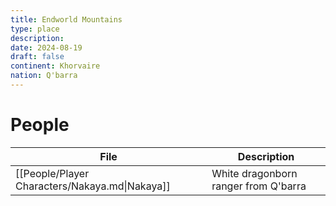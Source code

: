 ```yaml
---
title: Endworld Mountains
type: place
description: 
date: 2024-08-19
draft: false
continent: Khorvaire
nation: Q'barra
---
```


# People

<!-- QueryToSerialize: TABLE description as "Description" FROM "People" WHERE location = "Endworld Mountains" -->
<!-- SerializedQuery: TABLE description as "Description" FROM "People" WHERE location = "Endworld Mountains" -->

| File                                           | Description                          |
| ---------------------------------------------- | ------------------------------------ |
| [[People/Player Characters/Nakaya.md\|Nakaya]] | White dragonborn ranger from Q'barra |
<!-- SerializedQuery END -->
